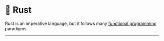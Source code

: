 # 🍪 Rust

Rust is an imperative language, but it follows many [functional programming](https://en.wikipedia.org/wiki/Functional\_programming) paradigms.

****
